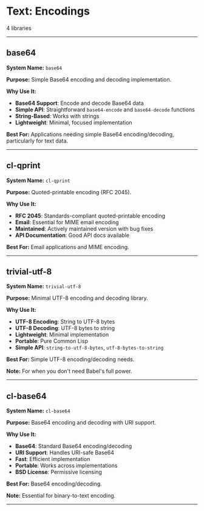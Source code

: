 # Text: Encodings

4 libraries

---

## base64

**System Name:** `base64`

**Purpose:** Simple Base64 encoding and decoding implementation.

**Why Use It:**
- **Base64 Support**: Encode and decode Base64 data
- **Simple API**: Straightforward `base64-encode` and `base64-decode` functions
- **String-Based**: Works with strings
- **Lightweight**: Minimal, focused implementation

**Best For:** Applications needing simple Base64 encoding/decoding, particularly for text data.

---


## cl-qprint

**System Name:** `cl-qprint`

**Purpose:** Quoted-printable encoding (RFC 2045).

**Why Use It:**
- **RFC 2045**: Standards-compliant quoted-printable encoding
- **Email**: Essential for MIME email encoding
- **Maintained**: Actively maintained version with bug fixes
- **API Documentation**: Good API docs available

**Best For:** Email applications and MIME encoding.

---


## trivial-utf-8

**System Name:** `trivial-utf-8`

**Purpose:** Minimal UTF-8 encoding and decoding library.

**Why Use It:**
- **UTF-8 Encoding**: String to UTF-8 bytes
- **UTF-8 Decoding**: UTF-8 bytes to string
- **Lightweight**: Minimal implementation
- **Portable**: Pure Common Lisp
- **Simple API**: `string-to-utf-8-bytes`, `utf-8-bytes-to-string`

**Best For:** Simple UTF-8 encoding/decoding needs.

**Note:** For when you don't need Babel's full power.

---


## cl-base64

**System Name:** `cl-base64`

**Purpose:** Base64 encoding and decoding with URI support.

**Why Use It:**
- **Base64**: Standard Base64 encoding/decoding
- **URI Support**: Handles URI-safe Base64
- **Fast**: Efficient implementation
- **Portable**: Works across implementations
- **BSD License**: Permissive licensing

**Best For:** Base64 encoding/decoding.

**Note:** Essential for binary-to-text encoding.

---


